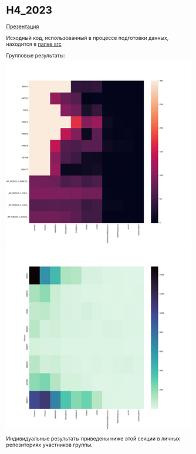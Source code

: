 # H4_2023
[Презентация](https://docs.google.com/presentation/d/1F4dUlENxob7fgh7ZhpvLQgsTBeF9cVmZ7toJN-iI13M/edit#slide=id.g2503a943df0_0_9)

Исходный код, использованный в процессе подготовки данных, находится в [папке src](src/)

Групповые результаты:
![e-value-heatmap](images/out-e.jpg)
![hits-heatmap](images/out-h.jpg)

Индивидуальные результаты приведены ниже этой секции в личных репозиториях участников группы.
